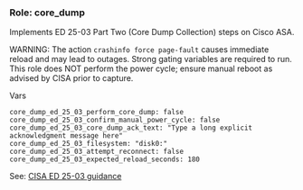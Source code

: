 ### Role: core_dump

Implements ED 25-03 Part Two (Core Dump Collection) steps on Cisco ASA.

WARNING: The action `crashinfo force page-fault` causes immediate reload and may lead to outages. Strong gating variables are required to run. This role does NOT perform the power cycle; ensure manual reboot as advised by CISA prior to capture.

Vars
```
core_dump_ed_25_03_perform_core_dump: false
core_dump_ed_25_03_confirm_manual_power_cycle: false
core_dump_ed_25_03_core_dump_ack_text: "Type a long explicit acknowledgment message here"
core_dump_ed_25_03_filesystem: "disk0:"
core_dump_ed_25_03_attempt_reconnect: false
core_dump_ed_25_03_expected_reload_seconds: 180
```

See: [CISA ED 25-03 guidance](https://www.cisa.gov/news-events/directives/supplemental-direction-ed-25-03-core-dump-and-hunt-instructions)


